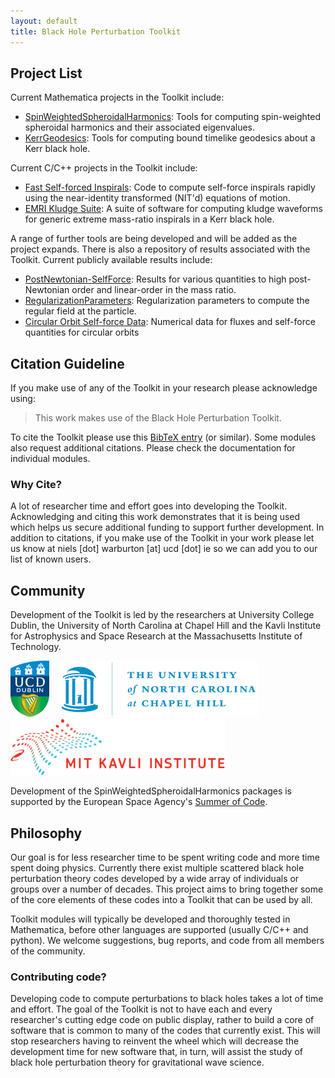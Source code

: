```yaml
---
layout: default
title: Black Hole Perturbation Toolkit
---
```


## Project List

Current Mathematica projects in the Toolkit include:

* [SpinWeightedSpheroidalHarmonics](https://blackholeperturbationtoolkit.github.io/SpinWeightedSpheroidalHarmonics): Tools for computing spin-weighted spheroidal harmonics and their associated eigenvalues.
* [KerrGeodesics](https://blackholeperturbationtoolkit.github.io/KerrGeodesics): Tools for computing bound timelike geodesics about a Kerr black hole.

Current C/C++ projects in the Toolkit include:

* [Fast Self-forced Inspirals](https://blackholeperturbationtoolkit.github.io/Fast_Self-Forced_Inspirals/): Code to compute self-force inspirals rapidly using the near-identity transformed (NIT'd) equations of motion.
* [EMRI Kludge Suite](https://github.com/alvincjk/EMRI_Kludge_Suite): A suite of software for computing kludge waveforms for generic extreme mass-ratio inspirals in a Kerr black hole.

A range of further tools are being developed and will be added as the project expands. There is also a repository of results associated with the Toolkit. Current publicly available results include:

* [PostNewtonian-SelfForce](https://github.com/BlackHolePerturbationToolkit/PostNewtonianSelfForce): Results for various quantities to high post-Newtonian order and linear-order in the mass ratio.
* [RegularizationParameters](https://github.com/BlackHolePerturbationToolkit/RegularizationParameters): Regularization parameters to compute the regular field at the particle.
* [Circular Orbit Self-force Data](https://github.com/BlackHolePerturbationToolkit/CircularOrbitSelfForceData): Numerical data for fluxes and self-force quantities for circular orbits

## Citation Guideline

If you make use of any of the Toolkit in your research please acknowledge using:

> This work makes use of the Black Hole Perturbation Toolkit.

To cite the Toolkit please use this [BibTeX entry](BHPToolkit.bib) (or similar). Some modules also request additional citations. Please check the documentation for individual modules. 

### Why Cite?

A lot of researcher time and effort goes into developing the Toolkit. Acknowledging and citing this work demonstrates that it is being used which helps us secure additional funding to support further development. In addition to citations, if you make use of the Toolkit in your work please let us know at niels [dot] warburton [at] ucd [dot] ie so we can add you to our list of known users.

## Community

Development of the Toolkit is led by the researchers at University College Dublin, the University of North Carolina at Chapel Hill and the Kavli Institute for Astrophysics and Space Research at the Massachusetts Institute of Technology.

<img src="UCDLogo.jpg" height="90px"> &nbsp;&nbsp; <img src="UNC_logo.jpg" height="90px"> &nbsp;&nbsp; <img src="logo-mit-kavli.png" height="90px">

Development of the SpinWeightedSpheroidalHarmonics packages is supported by the European Space Agency's [Summer of Code](http://www.esa.int/Our_Activities/Space_Engineering_Technology/SOCIS_The_ESA_Summer_of_Code_in_Space).

## Philosophy

Our goal is for less researcher time to be spent writing code and more time spent doing physics. Currently there exist multiple scattered black hole perturbation theory codes developed by a wide array of individuals or groups over a number of decades. This project aims to bring together some of the core elements of these codes into a Toolkit that can be used by all.

Toolkit modules will typically be developed and thoroughly tested in Mathematica, before other languages are supported (usually C/C++ and python). We welcome suggestions, bug reports, and code from all members of the community.

### Contributing code?

Developing code to compute perturbations to black holes takes a lot of time and effort. The goal of the Toolkit is not to have each and every researcher's cutting edge code on public display, rather to build a core of software that is common to many of the codes that currently exist. This will stop researchers having to reinvent the wheel which will decrease the development time for new software that, in turn, will assist the study of black hole perturbation theory for gravitational wave science.